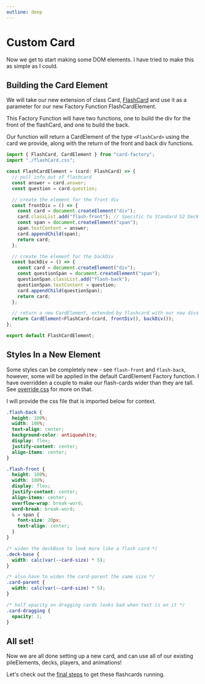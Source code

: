 ```yaml
---
outline: deep
---
```


# Custom Card

Now we get to start making some DOM elements. I have tried to make this as simple as I could.

## Building the Card Element

We will take our new extension of class Card, [FlashCard](/extend-card) and use it as a parameter for our new Factory Function FlashCardElement.

This Factory Function will have two functions, one to build the div for the front of the flashCard, and one to build the back.

Our function will return a CardElement of the type `<FlashCard>` using the card we provide, along with the return of the front and back div functions.

```typescript
import { FlashCard, CardElement } from "card-factory";
import "./flashCard.css";

const FlashCardElement = (card: FlashCard) => {
  // pull info out of flashcard
  const answer = card.answer;
  const question = card.question;

  // create the element for the front div
  const frontDiv = () => {
    const card = document.createElement("div");
    card.classList.add("flash-front"); // Specific to Standard 52 Deck
    const span = document.createElement("span");
    span.textContent = answer;
    card.appendChild(span);
    return card;
  };

  // create the element for the backDiv
  const backDiv = () => {
    const card = document.createElement("div");
    const questionSpan = document.createElement("span");
    questionSpan.classList.add("flash-back");
    questionSpan.textContent = question;
    card.appendChild(questionSpan);
    return card;
  };

  // return a new CardElement, extended by flashcard with our new divs
  return CardElement<FlashCard>(card, frontDiv(), backDiv());
};

export default FlashCardElement;
```

## Styles In a New Element

Some styles can be completely new - see `flash-front` and `flash-back`, however, some will be applied in the default CardElement Factory function. I have overridden a couple to make our flash-cards wider than they are tall. See [override css](/overrideCSS) for more on that.

I will provide the css file that is imported below for context.

```css
.flash-back {
  height: 100%;
  width: 100%;
  text-align: center;
  background-color: antiquewhite;
  display: flex;
  justify-content: center;
  align-items: center;
}

.flash-front {
  height: 100%;
  width: 100%;
  display: flex;
  justify-content: center;
  align-items: center;
  overflow-wrap: break-word;
  word-break: break-word;
  & > span {
    font-size: 20px;
    text-align: center;
  }
}

/* widen the deckBase to look more like a flash card */
.deck-base {
  width: calc(var(--card-size) * 5);
}

/* also have to widen the card-parent the same size */
.card-parent {
  width: calc(var(--card-size) * 5);
}

/* half opacity on dragging cards looks bad when text is on it */
.card-dragging {
  opacity: 1;
}
```

## All set!

Now we are all done setting up a new card, and can use all of our existing pileElements, decks, players, and animations!

Let's check out the [final steps](/custom-card-final-steps) to get these flashcards running.
